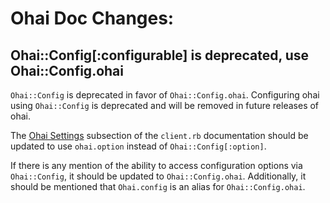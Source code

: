 <!---
This file is reset every time a new release is done. This file describes changes that have not yet been released.

Example Doc Change:
### Headline for the required change
Description of the required change.
-->

# Ohai Doc Changes:

## Ohai::Config[:configurable] is deprecated, use Ohai::Config.ohai
`Ohai::Config` is deprecated in favor of `Ohai::Config.ohai`. Configuring ohai
using `Ohai::Config` is deprecated and will be removed in future releases of
ohai.

The [Ohai Settings](https://docs.chef.io/config_rb_client.html#ohai-settings)
subsection of the `client.rb` documentation should be updated to use
`ohai.option` instead of `Ohai::Config[:option]`.

If there is any mention of the ability to access configuration options via
`Ohai::Config`, it should be updated to `Ohai::Config.ohai`. Additionally, it
should be mentioned that `Ohai.config` is an alias for `Ohai::Config.ohai`.
